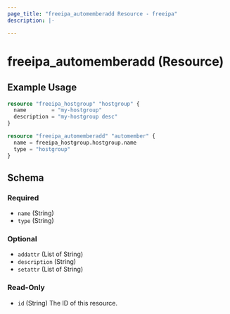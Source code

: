 ```yaml
---
page_title: "freeipa_automemberadd Resource - freeipa"
description: |-

---
```


# freeipa_automemberadd (Resource)



## Example Usage

```terraform
resource "freeipa_hostgroup" "hostgroup" {
  name        = "my-hostgroup"
  description = "my-hostgroup desc"
}

resource "freeipa_automemberadd" "automember" {
  name = freeipa_hostgroup.hostgroup.name
  type = "hostgroup"
}
```




<!-- schema generated by tfplugindocs -->
## Schema

### Required

- `name` (String)
- `type` (String)

### Optional

- `addattr` (List of String)
- `description` (String)
- `setattr` (List of String)

### Read-Only

- `id` (String) The ID of this resource.
